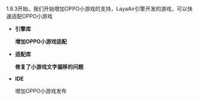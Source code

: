 

1.8.3开始，我们开始增加OPPO小游戏的支持，LayaAir引擎开发的游戏，可以快速适配OPPO小游戏

- **引擎库**

  **增加OPPO小游戏适配**
  
  
- **适配库**

  **修复了小游戏文字偏移的问题**
  

- **IDE**

  增加OPPO小游戏发布
